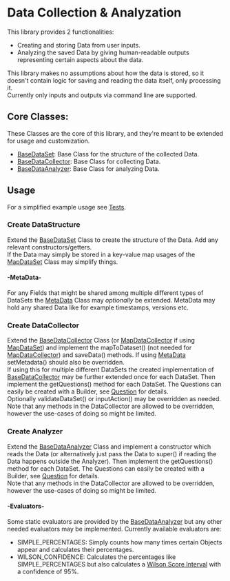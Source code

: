 # Data Collection & Analyzation

This library provides 2 functionalities:  

- Creating and storing Data from user inputs.
- Analyzing the saved Data by giving human-readable outputs representing certain aspects about the data.

This library makes no assumptions about how the data is stored, so it doesn't contain logic for saving and reading the
data itself, only processing it.  
Currently only inputs and outputs via command line are supported.

## Core Classes:

These Classes are the core of this library, and they're meant to be extended for usage and customization.

- [BaseDataSet](https://github.com/GigantTRex12/DataCollecting/blob/master/src/main/java/dataset/BaseDataSet.java): Base
Class for the structure of the collected Data.
- [BaseDataCollector](https://github.com/GigantTRex12/DataCollecting/blob/master/src/main/java/collector/BaseDataCollector.java):
Base Class for collecting Data.
- [BaseDataAnalyzer](https://github.com/GigantTRex12/DataCollecting/blob/master/src/main/java/analyzer/BaseDataAnalyzer.java):
Base Class for analyzing Data.

## Usage

For a simplified example usage see [Tests](https://github.com/GigantTRex12/DataCollecting/tree/master/src/test/java/example).

### Create DataStructure

Extend the [BaseDataSet](https://github.com/GigantTRex12/DataCollecting/blob/master/src/main/java/dataset/BaseDataSet.java)
Class to create the structure of the Data. Add any relevant constructors/getters.  
If the Data may simply be stored in a key-value map usages of the [MapDataSet](https://github.com/GigantTRex12/DataCollecting/blob/master/src/main/java/dataset/MapDataSet.java)
Class may simplify things.  

#### -MetaData-

For any Fields that might be shared among multiple different types of DataSets the [MetaData](https://github.com/GigantTRex12/DataCollecting/blob/master/src/main/java/dataset/Metadata.java)
Class may _optionally_ be extended. MetaData may hold any shared Data like for example timestamps, versions etc.

### Create DataCollector

Extend the [BaseDataCollector](https://github.com/GigantTRex12/DataCollecting/blob/master/src/main/java/collector/BaseDataCollector.java)
Class (or [MapDataCollector](https://github.com/GigantTRex12/DataCollecting/blob/master/src/main/java/collector/MapDataCollector.java)
if using [MapDataSet](https://github.com/GigantTRex12/DataCollecting/blob/master/src/main/java/dataset/MapDataSet.java))
and implement the mapToDataset() (not needed for [MapDataCollector](https://github.com/GigantTRex12/DataCollecting/blob/master/src/main/java/collector/MapDataCollector.java))
and saveData() methods. If using [MetaData](https://github.com/GigantTRex12/DataCollecting/blob/master/src/main/java/dataset/Metadata.java)
setMetadata() should also be overridden.  
If using this for multiple different DataSets the created implementation of [BaseDataCollector](https://github.com/GigantTRex12/DataCollecting/blob/master/src/main/java/collector/BaseDataCollector.java)
may be further extended once for each DataSet. Then implement the getQuestions() method for each DataSet. The Questions
can easily be created with a Builder, see [Question](https://github.com/GigantTRex12/DataCollecting/blob/master/src/main/java/collector/Question.java)
for details.  
Optionally validateDataSet() or inputAction() may be overridden as needed. Note that any methods in the DataCollector
are allowed to be overridden, however the use-cases of doing so might be limited.

### Create Analyzer

Extend the [BaseDataAnalyzer](https://github.com/GigantTRex12/DataCollecting/blob/master/src/main/java/analyzer/BaseDataAnalyzer.java)
Class and implement a constructor which reads the Data (or alternatively just pass the Data to super() if reading the
Data happens outside the Analyzer). Then implement the getQuestions() method for each DataSet. The Questions
can easily be created with a Builder, see [Question](https://github.com/GigantTRex12/DataCollecting/blob/master/src/main/java/analyzer/Question.java)
for details.  
Note that any methods in the DataCollector are allowed to be overridden, however the use-cases of doing so might be
limited.

#### -Evaluators-

Some static evaluators are provided by the [BaseDataAnalyzer](https://github.com/GigantTRex12/DataCollecting/blob/master/src/main/java/analyzer/BaseDataAnalyzer.java)
but any other needed evaluators may be implemented. Currently available evaluators are:

- SIMPLE_PERCENTAGES: Simply counts how many times certain Objects appear and calculates their percentages.
- WILSON_CONFIDENCE: Calculates the percentages like SIMPLE_PERCENTAGES but also calculates a [Wilson Score Interval](https://en.wikipedia.org/wiki/Binomial_proportion_confidence_interval">https://en.wikipedia.org/wiki/Binomial_proportion_confidence_interval)
with a confidence of 95%.

